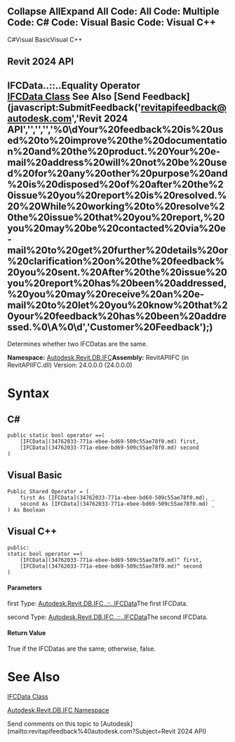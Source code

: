 ﻿

Collapse AllExpand All Code: All Code: Multiple Code: C# Code: Visual Basic Code: Visual C++   
---  
  
C#Visual BasicVisual C++

Revit 2024 API  
---  
IFCData..::..Equality Operator   
[IFCData Class](34762033-771a-ebee-bd69-509c55ae78f0.md) See Also [Send Feedback](javascript:SubmitFeedback\('revitapifeedback@autodesk.com','Revit 2024 API','','','','%0\\dYour%20feedback%20is%20used%20to%20improve%20the%20documentation%20and%20the%20product.%20Your%20e-mail%20address%20will%20not%20be%20used%20for%20any%20other%20purpose%20and%20is%20disposed%20of%20after%20the%20issue%20you%20report%20is%20resolved.%20%20While%20working%20to%20resolve%20the%20issue%20that%20you%20report,%20you%20may%20be%20contacted%20via%20e-mail%20to%20get%20further%20details%20or%20clarification%20on%20the%20feedback%20you%20sent.%20After%20the%20issue%20you%20report%20has%20been%20addressed,%20you%20may%20receive%20an%20e-mail%20to%20let%20you%20know%20that%20your%20feedback%20has%20been%20addressed.%0\\A%0\\d','Customer%20Feedback'\);)  
---  
  
Determines whether two IFCDatas are the same.

**Namespace:** [Autodesk.Revit.DB.IFC](b823fafb-1ba1-896b-4097-142c2817ce74.md)**Assembly:** RevitAPIIFC (in RevitAPIIFC.dll) Version: 24.0.0.0 (24.0.0.0)

# Syntax

C#  
---  
      
    
    public static bool operator ==(
    	[IFCData](34762033-771a-ebee-bd69-509c55ae78f0.md) first,
    	[IFCData](34762033-771a-ebee-bd69-509c55ae78f0.md) second
    )  
  
Visual Basic  
---  
      
    
    Public Shared Operator = ( _
    	first As [IFCData](34762033-771a-ebee-bd69-509c55ae78f0.md), _
    	second As [IFCData](34762033-771a-ebee-bd69-509c55ae78f0.md) _
    ) As Boolean  
  
Visual C++  
---  
      
    
    public:
    static bool operator ==(
    	[IFCData](34762033-771a-ebee-bd69-509c55ae78f0.md)^ first, 
    	[IFCData](34762033-771a-ebee-bd69-509c55ae78f0.md)^ second
    )  
  
#### Parameters

first
    Type: [Autodesk.Revit.DB.IFC..::..IFCData](34762033-771a-ebee-bd69-509c55ae78f0.md)The first IFCData.

second
    Type: [Autodesk.Revit.DB.IFC..::..IFCData](34762033-771a-ebee-bd69-509c55ae78f0.md)The second IFCData.

#### Return Value

True if the IFCDatas are the same; otherwise, false.

# See Also

[IFCData Class](34762033-771a-ebee-bd69-509c55ae78f0.md)

[Autodesk.Revit.DB.IFC Namespace](b823fafb-1ba1-896b-4097-142c2817ce74.md)

Send comments on this topic to [Autodesk](mailto:revitapifeedback%40autodesk.com?Subject=Revit 2024 API)